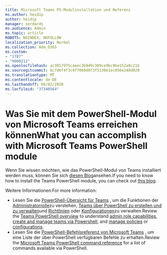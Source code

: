 ```yaml
---
title: Microsoft Teams PS-Modulinstallation und Referenz
ms.author: heidip
author: heidip
manager: serdards
ms.audience: Admin
ms.topic: article
ROBOTS: NOINDEX, NOFOLLOW
localization_priority: Normal
ms.collection: Adm_O365
ms.custom:
- "1787"
- "9000212"
ms.openlocfilehash: ac3017975caeec2b9d9c309ce9bc9be152a8c21b
ms.sourcegitcommit: bc7d6f4f3c9f7060d073f5130e1ec856e248d020
ms.translationtype: MT
ms.contentlocale: de-DE
ms.lasthandoff: 06/02/2020
ms.locfileid: "37340564"
---
```

# <a name="what-you-can-accomplish-with-microsoft-teams-powershell-module"></a><span data-ttu-id="60d7c-102">Was Sie mit dem PowerShell-Modul von Microsoft Teams erreichen können</span><span class="sxs-lookup"><span data-stu-id="60d7c-102">What you can accomplish with Microsoft Teams PowerShell module</span></span>

<span data-ttu-id="60d7c-103">Wenn Sie wissen möchten, wie das PowerShell-Modul von Teams installiert werden muss, können Sie sich [diesen Blog](https://blogs.technet.microsoft.com/skypehybridguy/2017/11/07/microsoft-teams-powershell-support/)ansehen.</span><span class="sxs-lookup"><span data-stu-id="60d7c-103">If you need to know how to install the Teams PowerShell module, you can check out [this blog](https://blogs.technet.microsoft.com/skypehybridguy/2017/11/07/microsoft-teams-powershell-support/).</span></span>

<span data-ttu-id="60d7c-104">Weitere Informationen:</span><span class="sxs-lookup"><span data-stu-id="60d7c-104">For more information:</span></span>

- <span data-ttu-id="60d7c-105">Lesen Sie die [PowerShell-Übersicht für Teams](https://docs.microsoft.com/MicrosoftTeams/teams-powershell-overview) , um die Funktionen der [Administratorrolle](https://docs.microsoft.com/MicrosoftTeams/using-admin-roles)zu verstehen, [Teams über PowerShell zu erstellen und zu verwalten](https://docs.microsoft.com/MicrosoftTeams/teams-powershell-overview#creating-and-managing-teams-via-powershell)und [Richtlinien](https://docs.microsoft.com/MicrosoftTeams/teams-powershell-overview#managing-policies-via-powershell) oder [Konfigurationen](https://docs.microsoft.com/MicrosoftTeams/teams-powershell-overview#managing-configurations-via-powershell)zu verwalten.</span><span class="sxs-lookup"><span data-stu-id="60d7c-105">Review the [Teams PowerShell overview](https://docs.microsoft.com/MicrosoftTeams/teams-powershell-overview) to understand [admin role capabilities](https://docs.microsoft.com/MicrosoftTeams/using-admin-roles), [create and manage teams via Powershell](https://docs.microsoft.com/MicrosoftTeams/teams-powershell-overview#creating-and-managing-teams-via-powershell), and [manage policies](https://docs.microsoft.com/MicrosoftTeams/teams-powershell-overview#managing-policies-via-powershell) or [configurations](https://docs.microsoft.com/MicrosoftTeams/teams-powershell-overview#managing-configurations-via-powershell).</span></span> 
- <span data-ttu-id="60d7c-106">Lesen Sie die [PowerShell-Befehlsreferenz von Microsoft Teams](https://docs.microsoft.com/powershell/module/teams/?view=teams-ps) , um eine Liste der über PowerShell verfügbaren Befehle zu erhalten.</span><span class="sxs-lookup"><span data-stu-id="60d7c-106">Review the [Microsoft Teams PowerShell command reference](https://docs.microsoft.com/powershell/module/teams/?view=teams-ps) for a list of commands available via PowerShell.</span></span> 
